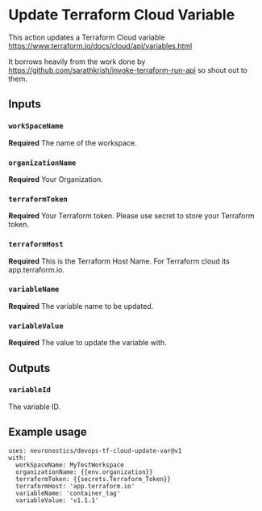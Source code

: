 # Update Terraform Cloud Variable

This action updates a Terraform Cloud variable
https://www.terraform.io/docs/cloud/api/variables.html

It borrows heavily from the work done by https://github.com/sarathkrish/invoke-terraform-run-api so shout out to them.

## Inputs

### `workSpaceName`

**Required** The name of the workspace.

### `organizationName`

**Required** Your Organization.

### `terraformToken`

**Required** Your Terraform token. Please use secret to store your Terraform token.

 ### `terraformHost`

**Required** This is the Terraform Host Name. For Terraform cloud its app.terraform.io.

### `variableName`

**Required** The variable name to be updated.

 ### `variableValue`

**Required** The value to update the variable with.

## Outputs

### `variableId`

 The variable ID.

## Example usage

```
uses: neuronostics/devops-tf-cloud-update-var@v1   
with:  
  workSpaceName: MyTestWorkspace  
  organizationName: {{env.organization}}  
  terraformToken: {{secrets.Terraform_Token}}
  terraformHost: 'app.terraform.io'
  variableName: 'container_tag'
  variableValue: 'v1.1.1'
```
